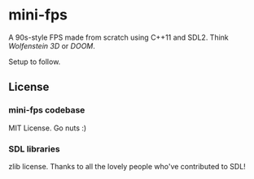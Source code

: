# mini-fps
 
A 90s-style FPS made from scratch using C++11 and SDL2. Think *Wolfenstein 3D* or *DOOM*.

Setup to follow.

## License

### mini-fps codebase

MIT License. Go nuts :)

### SDL libraries

zlib license. Thanks to all the lovely people who've contributed to SDL!